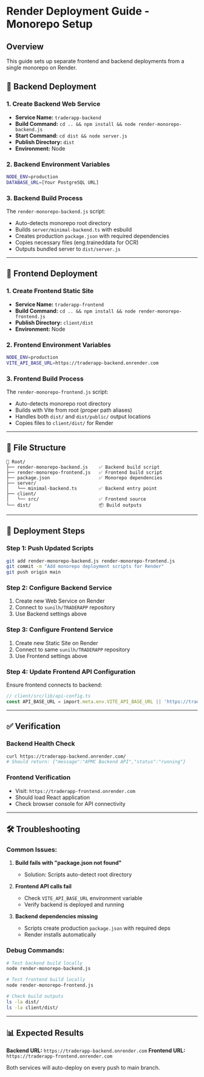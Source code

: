 # Render Deployment Guide - Monorepo Setup

## Overview
This guide sets up separate frontend and backend deployments from a single monorepo on Render.

## 🚀 Backend Deployment

### 1. Create Backend Web Service
- **Service Name:** `traderapp-backend`
- **Build Command:** `cd .. && npm install && node render-monorepo-backend.js`
- **Start Command:** `cd dist && node server.js`
- **Publish Directory:** `dist`
- **Environment:** Node

### 2. Backend Environment Variables
```bash
NODE_ENV=production
DATABASE_URL=[Your PostgreSQL URL]
```

### 3. Backend Build Process
The `render-monorepo-backend.js` script:
- Auto-detects monorepo root directory
- Builds `server/minimal-backend.ts` with esbuild
- Creates production `package.json` with required dependencies
- Copies necessary files (eng.traineddata for OCR)
- Outputs bundled server to `dist/server.js`

---

## 🎨 Frontend Deployment

### 1. Create Frontend Static Site
- **Service Name:** `traderapp-frontend`
- **Build Command:** `cd .. && npm install && node render-monorepo-frontend.js`
- **Publish Directory:** `client/dist`
- **Environment:** Node

### 2. Frontend Environment Variables
```bash
NODE_ENV=production
VITE_API_BASE_URL=https://traderapp-backend.onrender.com
```

### 3. Frontend Build Process
The `render-monorepo-frontend.js` script:
- Auto-detects monorepo root directory
- Builds with Vite from root (proper path aliases)
- Handles both `dist/` and `dist/public/` output locations
- Copies files to `client/dist/` for Render

---

## 📁 File Structure
```
📁 Root/
├── render-monorepo-backend.js    ✅ Backend build script
├── render-monorepo-frontend.js   ✅ Frontend build script
├── package.json                  ✅ Monorepo dependencies
├── server/
│   └── minimal-backend.ts        ✅ Backend entry point
├── client/
│   └── src/                      ✅ Frontend source
└── dist/                         📦 Build outputs
```

---

## 🔧 Deployment Steps

### Step 1: Push Updated Scripts
```bash
git add render-monorepo-backend.js render-monorepo-frontend.js
git commit -m "Add monorepo deployment scripts for Render"
git push origin main
```

### Step 2: Configure Backend Service
1. Create new Web Service on Render
2. Connect to `sunilh/TRADERAPP` repository
3. Use Backend settings above

### Step 3: Configure Frontend Service
1. Create new Static Site on Render
2. Connect to same `sunilh/TRADERAPP` repository
3. Use Frontend settings above

### Step 4: Update Frontend API Configuration
Ensure frontend connects to backend:
```typescript
// client/src/lib/api-config.ts
const API_BASE_URL = import.meta.env.VITE_API_BASE_URL || 'https://traderapp-backend.onrender.com';
```

---

## ✅ Verification

### Backend Health Check
```bash
curl https://traderapp-backend.onrender.com/
# Should return: {"message":"APMC Backend API","status":"running"}
```

### Frontend Verification
- Visit: `https://traderapp-frontend.onrender.com`
- Should load React application
- Check browser console for API connectivity

---

## 🛠️ Troubleshooting

### Common Issues:
1. **Build fails with "package.json not found"**
   - Solution: Scripts auto-detect root directory

2. **Frontend API calls fail**
   - Check `VITE_API_BASE_URL` environment variable
   - Verify backend is deployed and running

3. **Backend dependencies missing**
   - Scripts create production `package.json` with required deps
   - Render installs automatically

### Debug Commands:
```bash
# Test backend build locally
node render-monorepo-backend.js

# Test frontend build locally
node render-monorepo-frontend.js

# Check build outputs
ls -la dist/
ls -la client/dist/
```

---

## 📊 Expected Results

**Backend URL:** `https://traderapp-backend.onrender.com`
**Frontend URL:** `https://traderapp-frontend.onrender.com`

Both services will auto-deploy on every push to main branch.